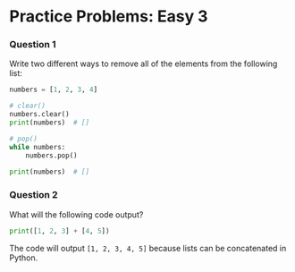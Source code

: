 # Practice Problems: Easy 3

### Question 1

Write two different ways to remove all of the elements from the following list:

```python
numbers = [1, 2, 3, 4]

# clear()
numbers.clear()
print(numbers)	# []

# pop()
while numbers:
    numbers.pop()
    
print(numbers)	# []
```

### Question 2

What will the following code output?

```python
print([1, 2, 3] + [4, 5])
```

The code will output `[1, 2, 3, 4, 5]` because lists can be concatenated in Python.